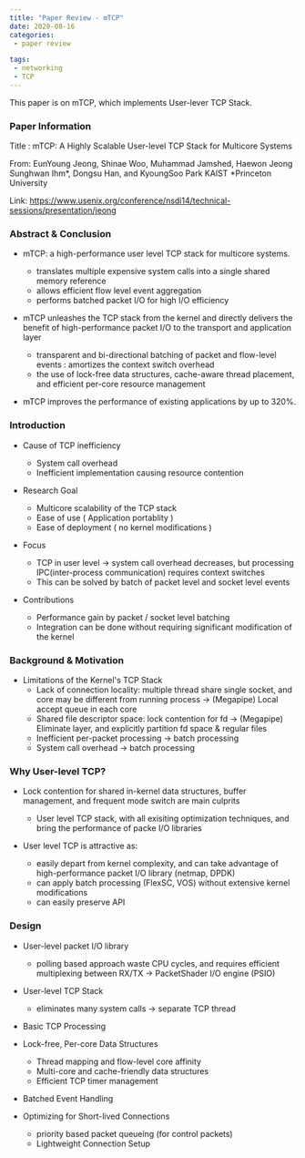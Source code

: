 ```yaml
---
title: "Paper Review - mTCP"
date: 2020-08-16
categories:
 - paper review

tags:
 - networking
 - TCP
---
```


This paper is on mTCP, which implements User-lever TCP Stack.

### Paper Information

Title : mTCP: A Highly Scalable User-level TCP Stack for Multicore Systems

From: 
EunYoung Jeong, Shinae Woo, Muhammad Jamshed, Haewon Jeong
Sunghwan Ihm*, Dongsu Han, and KyoungSoo Park
KAIST *Princeton University

Link: <https://www.usenix.org/conference/nsdi14/technical-sessions/presentation/jeong>

### Abstract & Conclusion

- mTCP: a high-performance user level TCP stack for multicore systems.
	-  translates multiple expensive system calls into a single shared memory reference
	 - allows efficient flow level event aggregation
	 - performs batched packet I/O for high I/O efficiency

- mTCP unleashes the TCP stack from the kernel and directly delivers the benefit of high-performance packet I/O to the transport and application layer
	-  transparent and bi-directional batching of packet  and flow-level events : amortizes the context switch overhead
	- the use of lock-free data structures, cache-aware thread placement, and efficient per-core resource management

- mTCP improves the performance of existing applications by up to 320%. 

### Introduction
- Cause of TCP inefficiency
	- System call overhead
	- Inefficient implementation causing resource contention
	
- Research Goal
	- Multicore scalability of the TCP stack
	- Ease of use ( Application portablity )
	- Ease of deployment ( no kernel modifications )

- Focus
	- TCP in user level -> system call overhead decreases, but processing IPC(inter-process communication) requires context switches
	- This can be solved by batch of packet level and socket level events	

- Contributions
	- Performance gain by packet / socket level batching
	- Integration can be done without requiring significant modification of the kernel
	
	
### Background & Motivation
- Limitations of the Kernel's TCP Stack
	- Lack of connection locality: multiple thread share single socket, and core may be different from running process -> (Megapipe) Local accept queue in each core
	- Shared file descriptor space: lock contention for fd -> (Megapipe) Eliminate layer, and explicitly partition fd space & regular files
 	-  Inefficient per-packet processing -> batch processing
	- System call overhead -> batch processing
	
### Why User-level TCP?
- Lock contention for shared in-kernel data structures, buffer management, and frequent mode switch are main culprits
	- User level TCP stack, with all exisiting optimization techniques, and bring the performance of packe I/O libraries
	
- User level TCP is attractive as:
	 - easily depart from kernel complexity, and can take advantage of high-performance packet I/O library (netmap, DPDK)
	- can apply batch processing (FlexSC, VOS) without extensive kernel modifications
	 - can easily preserve API
	 
### Design

- User-level packet I/O library
	- polling based approach waste CPU cycles, and requires efficient multiplexing between RX/TX -> PacketShader I/O engine (PSIO)

- User-level TCP Stack
	- eliminates many system calls -> separate TCP thread

- Basic TCP Processing
- Lock-free, Per-core Data Structures
	- Thread mapping and flow-level core affinity
	- Multi-core and cache-friendly data structures
	- Efficient TCP timer management
- Batched Event Handling
- Optimizing for Short-lived Connections
	- priority based packet queueing (for control packets)
	- Lightweight Connection Setup

### 
